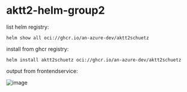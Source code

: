 # aktt2-helm-group2

list helm registry:
```
helm show all oci://ghcr.io/an-azure-dev/aktt2schuetz
```

install from ghcr registry:
```
helm install aktt2schuetz oci://ghcr.io/an-azure-dev/aktt2schuetz
```

output from frontendservice:

![image](https://user-images.githubusercontent.com/90866020/229280483-697e2e15-3bd0-4d1d-9306-9f23df998a50.png)
